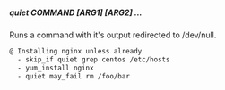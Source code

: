 ##### quiet COMMAND [ARG1] [ARG2] ...

Runs a command with it's output redirected to /dev/null.

```bash
@ Installing nginx unless already
  - skip_if quiet grep centos /etc/hosts
  - yum_install nginx
  - quiet may_fail rm /foo/bar
```
